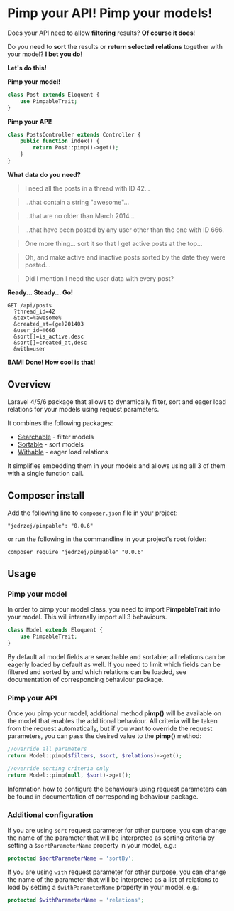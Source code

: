 # Pimp your API! Pimp your models!

Does your API need to allow **filtering** results? **Of course it does**!

Do you need to **sort** the results or **return selected relations** together with your model? **I bet you do**!

**Let's do this!**

**Pimp your model!**

```php
class Post extends Eloquent {
    use PimpableTrait;
}
```

**Pimp your API!**
```php
class PostsController extends Controller {
    public function index() {
        return Post::pimp()->get();
    }
}
```
**What data do you need?**

> I need all the posts in a thread with ID 42...

> ...that contain a string "awesome"...

> ...that are no older than March 2014...

> ...that have been posted by any user other than the one with ID 666.

> One more thing... sort it so that I get active posts at the top...

> Oh, and make active and inactive posts sorted by the date they were posted...

> Did I mention I need the user data with every post?

**Ready... Steady... Go!**

    GET /api/posts
      ?thread_id=42
      &text=%awesome%
      &created_at=(ge)201403
      &user_id=!666
      &sort[]=is_active,desc
      &sort[]=created_at,desc
      &with=user

**BAM! Done! How cool is that!**

## Overview

Laravel 4/5/6 package that allows to dynamically filter, sort and eager load relations for your models using request parameters.

It combines the following packages:

- [Searchable](https://github.com/jedrzej/searchable) - filter models
- [Sortable](https://github.com/jedrzej/sortable) - sort models
- [Withable](https://github.com/jedrzej/withable) - eager load relations

It simplifies embedding them in your models and allows using all 3 of them with a single function call.

## Composer install

Add the following line to `composer.json` file in your project:

    "jedrzej/pimpable": "0.0.6"

or run the following in the commandline in your project's root folder:

    composer require "jedrzej/pimpable" "0.0.6"

## Usage

### Pimp your model
In order to pimp your model class, you need to import **PimpableTrait** into your model. This will internally import all 3 behaviours.
```php
class Model extends Eloquent {
    use PimpableTrait;
}
```
By default all model fields are searchable and sortable; all relations can be eagerly loaded by default as well.
If you need to limit which fields can be filtered and sorted by and which relations can be loaded, see documentation
of corresponding behaviour package.

### Pimp your API

Once you pimp your model, additional method **pimp()** will be available on the model that enables the additional behaviour.
All criteria will be taken from the request automatically, but if you want to override the request parameters, you can
pass the desired value to the **pimp()** method:

```php
//override all parameters
return Model::pimp($filters, $sort, $relations)->get();

//override sorting criteria only
return Model::pimp(null, $sort)->get();
```

Information how to configure the behaviours using request parameters can be found in documentation of corresponding behaviour package.

### Additional configuration
 If you are using `sort` request parameter for other purpose, you can change the name of the parameter that will be
 interpreted as sorting criteria by setting a `$sortParameterName` property in your model, e.g.:

```php
protected $sortParameterName = 'sortBy';
```

 If you are using `with` request parameter for other purpose, you can change the name of the parameter that will be
  interpreted as a list of relations to load by setting a `$withParameterName` property in your model, e.g.:

```php
protected $withParameterName = 'relations';
```
